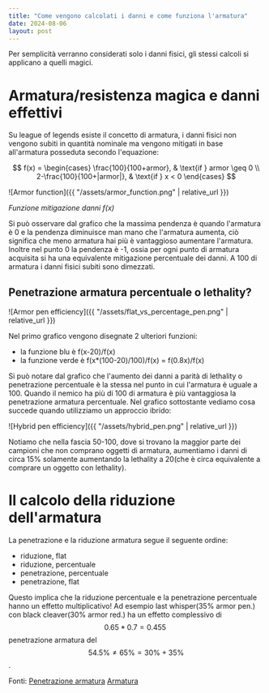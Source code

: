 ```yaml
---
title: "Come vengono calcolati i danni e come funziona l'armatura"
date: 2024-08-06
layout: post
---
```


Per semplicità verranno considerati solo i danni fisici, gli stessi calcoli si applicano a quelli magici.

# Armatura/resistenza magica e danni effettivi

Su league of legends esiste il concetto di armatura, i danni fisici non vengono subiti in quantità nominale ma vengono mitigati in base all'armatura posseduta secondo l'equazione:

$$
f(x) = 
\begin{cases} 
    \frac{100}{100+armor}, & \text{if } armor \geq 0 \\
    2-\frac{100}{100+|armor|}, & \text{if } x < 0 
\end{cases}
$$

![Armor function]({{ "/assets/armor_function.png" | relative_url }})

*Funzione mitigazione danni f(x)*

Si può osservare dal grafico che la massima pendenza è quando l'armatura è 0 e la pendenza diminuisce man mano che l'armatura aumenta, ciò significa che meno armatura hai più è vantaggioso aumentare l'armatura.
Inoltre nel punto 0 la pendenza è -1, ossia per ogni punto di armatura acquisita si ha una equivalente mitigazione percentuale dei danni. A 100 di armatura i danni fisici subiti sono dimezzati.

## Penetrazione armatura percentuale o lethality?

![Armor pen efficiency]({{ "/assets/flat_vs_percentage_pen.png" | relative_url }})

Nel primo grafico vengono disegnate 2 ulteriori funzioni:

- la funzione blu è f(x-20)/f(x)
- la funzione verde è f(x*(100-20)/100)/f(x) = f(0.8x)/f(x)

Si può notare dal grafico che l'aumento dei danni a parità di lethality o penetrazione percentuale è la stessa nel punto in cui l'armatura è uguale a 100. Quando il nemico ha più di 100 di armatura è più vantaggiosa la penetrazione armatura percentuale.
Nel grafico sottostante vediamo cosa succede quando utilizziamo un approccio ibrido:

![Hybrid pen efficiency]({{ "/assets/hybrid_pen.png" | relative_url }})

Notiamo che nella fascia 50-100, dove si trovano la maggior parte dei campioni che non comprano oggetti di armatura, aumentiamo i danni di circa 15% solamente aumentando la lethality a 20(che è circa equivalente a comprare un oggetto con lethality).

# Il calcolo della riduzione dell'armatura
La penetrazione e la riduzione armatura segue il seguente ordine:

- riduzione, flat
- riduzione, percentuale
- penetrazione, percentuale
- penetrazione, flat

Questo implica che la riduzione percentuale e la penetrazione percentuale hanno un effetto multiplicativo! Ad esempio last whisper(35% armor pen.) con black cleaver(30% armor red.) ha un effetto complessivo di $$ 0.65*0.7=0.455 ~$$ penetrazione armatura del $$ 54.5\% \neq 65\%=30\%+35\% $$.

Fonti:
[Penetrazione armatura](https://leagueoflegends.fandom.com/wiki/Armor_penetration)
[Armatura](https://leagueoflegends.fandom.com/wiki/Armor)
